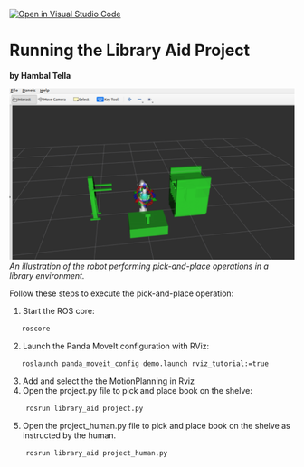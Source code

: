 [![Open in Visual Studio Code](https://classroom.github.com/assets/open-in-vscode-2e0aaae1b6195c2367325f4f02e2d04e9abb55f0b24a779b69b11b9e10269abc.svg)](https://classroom.github.com/online_ide?assignment_repo_id=16922617&assignment_repo_type=AssignmentRepo)

# Running the Library Aid Project  
**by Hambal Tella**

![Library Aid Reference Image](src/pick_place_python/screenshots/image1.png)  
*An illustration of the robot performing pick-and-place operations in a library environment.*

Follow these steps to execute the pick-and-place operation:

1. Start the ROS core:
```bash 
   roscore
```
2. Launch the Panda MoveIt configuration with RViz:
```bash
   roslaunch panda_moveit_config demo.launch rviz_tutorial:=true
```
3. Add and select the the MotionPlanning in Rviz
4. Open the project.py file to pick and place book on the shelve: 
```bash
    rosrun library_aid project.py
```
5. Open the project_human.py file to pick and place book on the shelve as instructed by the human.
```bash
    rosrun library_aid project_human.py
```

